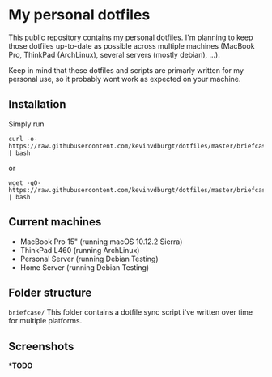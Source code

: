 # My personal dotfiles
This public repository contains my personal dotfiles. I'm planning to keep those dotfiles up-to-date as possible across multiple machines (MacBook Pro, ThinkPad (ArchLinux), several servers (mostly debian), ...).

Keep in mind that these dotfiles and scripts are primarly written for my personal use, so it probably wont work as expected on your machine.

## Installation
Simply run
```
curl -o- https://raw.githubusercontent.com/kevinvdburgt/dotfiles/master/briefcase/briefcase.sh | bash
```
or
```
wget -qO- https://raw.githubusercontent.com/kevinvdburgt/dotfiles/master/briefcase/briefcase.sh | bash
```

## Current machines
- MacBook Pro 15" (running macOS 10.12.2 Sierra)
- ThinkPad L460 (running ArchLinux)
- Personal Server (running Debian Testing)
- Home Server (running Debian Testing)

## Folder structure
`briefcase/` This folder contains a dotfile sync script i've written over time for multiple platforms.

## Screenshots
***TODO**

